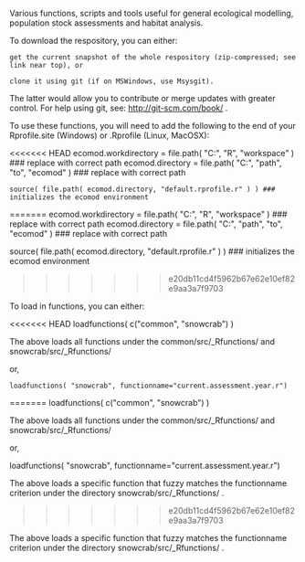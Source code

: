 Various functions, scripts and tools useful for general ecological modelling, population stock assessments and habitat analysis. 

To download the respository, you can either:

    get the current snapshot of the whole respository (zip-compressed; see link near top), or 
	
    clone it using git (if on MSWindows, use Msysgit). 
  
The latter would allow you to contribute or merge updates with greater control. 
For help using git, see: http://git-scm.com/book/ .


To use these functions, you will need to add the following to the end of your Rprofile.site (Windows) or .Rprofile (Linux, MacOSX):

<<<<<<< HEAD
    ecomod.workdirectory = file.path( "C:", "R", "workspace" )    ### replace with correct path
    ecomod.directory = file.path( "C:", "path", "to", "ecomod" )  ### replace with correct path
	
    source( file.path( ecomod.directory, "default.rprofile.r" ) ) ### initializes the ecomod environment
=======
  ecomod.workdirectory = file.path( "C:", "R", "workspace" )    ### replace with correct path
  ecomod.directory = file.path( "C:", "path", "to", "ecomod" )  ### replace with correct path
	
  source( file.path( ecomod.directory, "default.rprofile.r" ) ) ### initializes the ecomod environment
>>>>>>> e20db11cd4f5962b67e62e10ef82e9aa3a7f9703



To load in functions, you can either:

<<<<<<< HEAD
    loadfunctions( c("common", "snowcrab") )  

The above loads all functions under the common/src/_Rfunctions/ and snowcrab/src/_Rfunctions/   

or, 

    loadfunctions( "snowcrab", functionname="current.assessment.year.r")  
=======
  loadfunctions( c("common", "snowcrab") )  

The above loads all functions under the common/src/_Rfunctions/ and snowcrab/src/_Rfunctions/   

or, 

  loadfunctions( "snowcrab", functionname="current.assessment.year.r")  

The above loads a specific function that fuzzy matches the functionname criterion under the directory snowcrab/src/_Rfunctions/ .
>>>>>>> e20db11cd4f5962b67e62e10ef82e9aa3a7f9703

The above loads a specific function that fuzzy matches the functionname criterion under the directory snowcrab/src/_Rfunctions/ .



